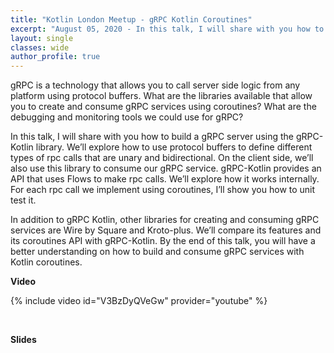 ```yaml
---
title: "Kotlin London Meetup - gRPC Kotlin Coroutines"
excerpt: "August 05, 2020 - In this talk, I will share with you how to build a gRPC server using the gRPC-Kotlin library. We’ll explore how to use protocol buffers to define different types of rpc calls that are unary and bidirectional."
layout: single
classes: wide
author_profile: true
---
```


gRPC is a technology that allows you to call server side logic from any platform using protocol buffers. What are the libraries available that allow you to create and consume gRPC services using coroutines? What are the debugging and monitoring tools we could use for gRPC?

In this talk, I will share with you how to build a gRPC server using the gRPC-Kotlin library. We’ll explore how to use protocol buffers to define different types of rpc calls that are unary and bidirectional. On the client side, we’ll also use this library to consume our gRPC service. gRPC-Kotlin provides an API that uses Flows to make rpc calls. We’ll explore how it works internally. For each rpc call we implement using coroutines, I’ll show you how to unit test it.

In addition to gRPC Kotlin, other libraries for creating and consuming gRPC services are Wire by Square and Kroto-plus. We’ll compare its features and its coroutines API with gRPC-Kotlin. By the end of this talk, you will have a better understanding on how to build and consume gRPC services with Kotlin coroutines.

**Video**

{% include video id="V3BzDyQVeGw" provider="youtube" %}

<br/>

**Slides**

<script async class="speakerdeck-embed" data-id="6b5a4015397849959085664b3e807612" data-ratio="1.77777777777778" src="//speakerdeck.com/assets/embed.js"></script>
